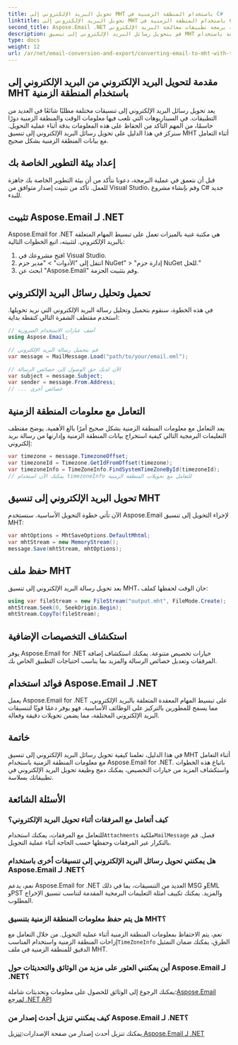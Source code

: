 ```yaml
---
title: تحويل البريد الإلكتروني إلى MHT باستخدام المنطقة الزمنية في C#
linktitle: تحويل البريد الإلكتروني إلى MHT باستخدام المنطقة الزمنية في C#
second_title: Aspose.Email .NET واجهة برمجة تطبيقات معالجة البريد الإلكتروني
description: قم بتحويل رسائل البريد الإلكتروني إلى تنسيق MHT بمناطق زمنية دقيقة باستخدام Aspose.Email لـ .NET. تم توفير دليل خطوة بخطوة ومثال التعليمات البرمجية.
type: docs
weight: 12
url: /ar/net/email-conversion-and-export/converting-email-to-mht-with-timezone-in-csharp/
---
```


## مقدمة لتحويل البريد الإلكتروني من البريد الإلكتروني إلى MHT باستخدام المنطقة الزمنية

يعد تحويل رسائل البريد الإلكتروني إلى تنسيقات مختلفة مطلبًا شائعًا في العديد من التطبيقات. في السيناريوهات التي تلعب فيها معلومات الوقت والمنطقة الزمنية دورًا حاسمًا، من المهم التأكد من الحفاظ على هذه المعلومات بدقة أثناء عملية التحويل. سنركز في هذا الدليل على تحويل رسائل البريد الإلكتروني إلى تنسيق MHT أثناء التعامل مع بيانات المنطقة الزمنية بشكل صحيح.

## إعداد بيئة التطوير الخاصة بك

قبل أن نتعمق في عملية البرمجة، دعونا نتأكد من أن بيئة التطوير الخاصة بك جاهزة للعمل. تأكد من تثبيت إصدار متوافق من Visual Studio، وقم بإنشاء مشروع C# جديد للبدء.

## تثبيت Aspose.Email لـ .NET

Aspose.Email for .NET هي مكتبة غنية بالميزات تعمل على تبسيط المهام المتعلقة بالبريد الإلكتروني. لتثبيته، اتبع الخطوات التالية:

1. افتح مشروعك في Visual Studio.
2. انتقل إلى "الأدوات" > "مدير حزم NuGet" > "إدارة حزم NuGet للحل."
3. ابحث عن "Aspose.Email" وقم بتثبيت الحزمة.

## تحميل وتحليل رسائل البريد الإلكتروني

في هذه الخطوة، سنقوم بتحميل وتحليل رسالة البريد الإلكتروني التي نريد تحويلها. استخدم مقتطف الشفرة التالي كنقطة بداية:

```csharp
// أضف عبارات الاستخدام الضرورية
using Aspose.Email;

// قم بتحميل رسالة البريد الإلكتروني
var message = MailMessage.Load("path/to/your/email.eml");

// الآن لديك حق الوصول إلى خصائص الرسالة
var subject = message.Subject;
var sender = message.From.Address;
// ... خصائص أخرى
```

## التعامل مع معلومات المنطقة الزمنية

يعد التعامل مع معلومات المنطقة الزمنية بشكل صحيح أمرًا بالغ الأهمية. يوضح مقتطف التعليمات البرمجية التالي كيفية استخراج بيانات المنطقة الزمنية وإدارتها من رسالة بريد إلكتروني:

```csharp
var timezone = message.TimezoneOffset;
var timezoneId = Timezone.GetIdFromOffset(timezone);
var timezoneInfo = TimeZoneInfo.FindSystemTimeZoneById(timezoneId);
// يمكنك الآن استخدام timezoneInfo للتعامل مع تحويلات المنطقة الزمنية
```

## تحويل البريد الإلكتروني إلى تنسيق MHT

الآن تأتي خطوة التحويل الأساسية. سنستخدم Aspose.Email لإجراء التحويل إلى تنسيق MHT:

```csharp
var mhtOptions = MhtSaveOptions.DefaultMhtml;
var mhtStream = new MemoryStream();
message.Save(mhtStream, mhtOptions);
```

## حفظ ملف MHT

بعد تحويل رسالة البريد الإلكتروني إلى تنسيق MHT، حان الوقت لحفظها كملف:

```csharp
using var fileStream = new FileStream("output.mht", FileMode.Create);
mhtStream.Seek(0, SeekOrigin.Begin);
mhtStream.CopyTo(fileStream);
```

## استكشاف التخصيصات الإضافية

يوفر Aspose.Email for .NET خيارات تخصيص متنوعة. يمكنك استكشاف إضافة المرفقات وتعديل خصائص الرسالة والمزيد بما يناسب احتياجات التطبيق الخاص بك.

## فوائد استخدام Aspose.Email لـ .NET

يعمل Aspose.Email for .NET على تبسيط المهام المعقدة المتعلقة بالبريد الإلكتروني، مما يسمح للمطورين بالتركيز على الوظائف الأساسية. فهو يوفر دعمًا قويًا لتنسيقات البريد الإلكتروني المختلفة، مما يضمن تحويلات دقيقة وفعالة.

## خاتمة

في هذا الدليل، تعلمنا كيفية تحويل رسائل البريد الإلكتروني إلى تنسيق MHT أثناء التعامل مع معلومات المنطقة الزمنية باستخدام Aspose.Email for .NET. باتباع هذه الخطوات واستكشاف المزيد من خيارات التخصيص، يمكنك دمج وظيفة تحويل البريد الإلكتروني في تطبيقاتك بسلاسة.

## الأسئلة الشائعة

### كيف أتعامل مع المرفقات أثناء تحويل البريد الإلكتروني؟

 للتعامل مع المرفقات، يمكنك استخدام`Attachments` ملكية`MailMessage` فصل. قم بالتكرار عبر المرفقات وحفظها حسب الحاجة أثناء عملية التحويل.

### هل يمكنني تحويل رسائل البريد الإلكتروني إلى تنسيقات أخرى باستخدام Aspose.Email لـ .NET؟

نعم، يدعم Aspose.Email for .NET العديد من التنسيقات، بما في ذلك MSG وEML وPST والمزيد. يمكنك تكييف أمثلة التعليمات البرمجية المقدمة لتناسب تنسيق الإخراج المطلوب.

### هل يتم حفظ معلومات المنطقة الزمنية بتنسيق MHT؟

 نعم، يتم الاحتفاظ بمعلومات المنطقة الزمنية أثناء عملية التحويل. من خلال التعامل مع إزاحات المنطقة الزمنية واستخدام المناسب`TimeZoneInfo` الطرق، يمكنك ضمان التمثيل الدقيق للمنطقة الزمنية في ملف MHT.

### أين يمكنني العثور على مزيد من الوثائق والتحديثات حول Aspose.Email لـ .NET؟

 يمكنك الرجوع إلى الوثائق للحصول على معلومات وتحديثات شاملة:[Aspose.Email لمرجع .NET API](https://reference.aspose.com/email/net/)

### كيف يمكنني تنزيل أحدث إصدار من Aspose.Email لـ .NET؟

 يمكنك تنزيل أحدث إصدار من صفحة الإصدارات:[تنزيل Aspose.Email لـ .NET](https://releases.aspose.com/email/net/)